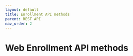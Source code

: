 ```yaml
---
layout: default
title: Enrollment API methods
parent: REST API
nav_order: 2
---
```

# Web Enrollment API methods
